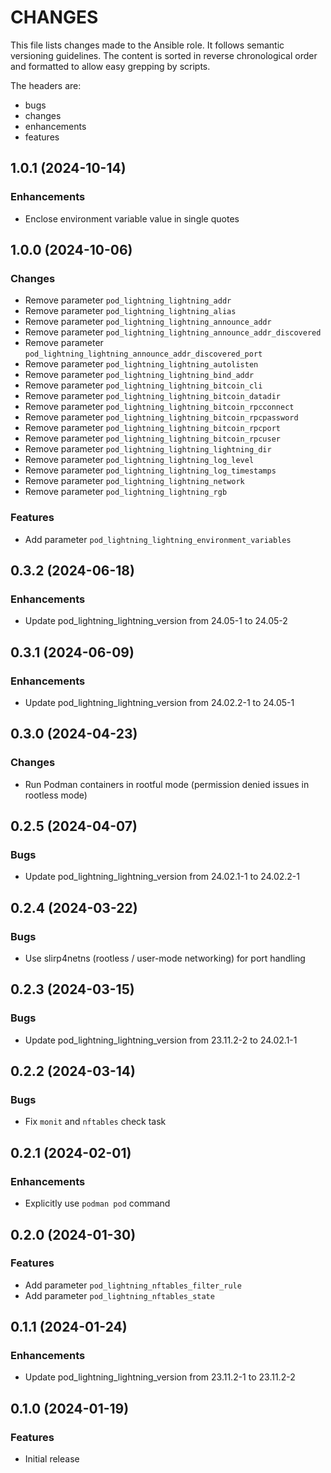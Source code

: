 # CHANGES

This file lists changes made to the Ansible role. It follows semantic versioning
guidelines. The content is sorted in reverse chronological order and formatted
to allow easy grepping by scripts.

The headers are:
- bugs
- changes
- enhancements
- features

## 1.0.1 (2024-10-14)

### Enhancements

- Enclose environment variable value in single quotes

## 1.0.0 (2024-10-06)

### Changes

- Remove parameter `pod_lightning_lightning_addr`
- Remove parameter `pod_lightning_lightning_alias`
- Remove parameter `pod_lightning_lightning_announce_addr`
- Remove parameter `pod_lightning_lightning_announce_addr_discovered`
- Remove parameter `pod_lightning_lightning_announce_addr_discovered_port`
- Remove parameter `pod_lightning_lightning_autolisten`
- Remove parameter `pod_lightning_lightning_bind_addr`
- Remove parameter `pod_lightning_lightning_bitcoin_cli`
- Remove parameter `pod_lightning_lightning_bitcoin_datadir`
- Remove parameter `pod_lightning_lightning_bitcoin_rpcconnect`
- Remove parameter `pod_lightning_lightning_bitcoin_rpcpassword`
- Remove parameter `pod_lightning_lightning_bitcoin_rpcport`
- Remove parameter `pod_lightning_lightning_bitcoin_rpcuser`
- Remove parameter `pod_lightning_lightning_lightning_dir`
- Remove parameter `pod_lightning_lightning_log_level`
- Remove parameter `pod_lightning_lightning_log_timestamps`
- Remove parameter `pod_lightning_lightning_network`
- Remove parameter `pod_lightning_lightning_rgb`

### Features

- Add parameter `pod_lightning_lightning_environment_variables`

## 0.3.2 (2024-06-18)

### Enhancements

- Update pod_lightning_lightning_version from 24.05-1 to 24.05-2

## 0.3.1 (2024-06-09)

### Enhancements

- Update pod_lightning_lightning_version from 24.02.2-1 to 24.05-1

## 0.3.0 (2024-04-23)

### Changes

- Run Podman containers in rootful mode (permission denied issues in rootless mode)

## 0.2.5 (2024-04-07)

### Bugs

- Update pod_lightning_lightning_version from 24.02.1-1 to 24.02.2-1

## 0.2.4 (2024-03-22)

### Bugs

- Use slirp4netns (rootless / user-mode networking) for port handling

## 0.2.3 (2024-03-15)

### Bugs

- Update pod_lightning_lightning_version from 23.11.2-2 to 24.02.1-1

## 0.2.2 (2024-03-14)

### Bugs

- Fix `monit` and `nftables` check task

## 0.2.1 (2024-02-01)

### Enhancements

- Explicitly use `podman pod` command

## 0.2.0 (2024-01-30)

### Features

- Add parameter `pod_lightning_nftables_filter_rule`
- Add parameter `pod_lightning_nftables_state`

## 0.1.1 (2024-01-24)

### Enhancements

- Update pod_lightning_lightning_version from 23.11.2-1 to 23.11.2-2

## 0.1.0 (2024-01-19)

### Features

- Initial release
